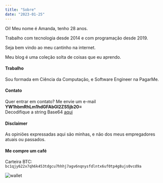 ```yaml
---
title: "Sobre"
date: "2023-01-25"
---
```


Oi! Meu nome é Amanda, tenho 28 anos.

Trabalho com tecnologia desde 2014 e com programação desde 2019.

Seja bem vindo ao meu cantinho na internet.

Meu blog é uma coleção solta de coisas que eu aprendo.
<br/>

#### Trabalho

Sou formada em Ciência da Computação, e Software Engineer na PagarMe.
<br/>

#### Contato

Quer entrar em contato? Me envie um e-mail **YW1hbmRhLm1hdGFAbGl2ZS5jb20=**
<br/>
Decodifique a string Base64 [aqui](https://www.base64decode.org/)
<br/>

#### Disclaimer

As opiniões expressadas aqui são minhas, e não dos meus empregadores atuais ou passados.
<br/>

#### Me compre um café
Carteira BTC: `bc1qjy622x7qh6k453tdgcu7hhhj7agv6nqnysfdlntx6uf0tp4g8ujs0vcd9a`

![wallet](/img/wallet.png)

</br>